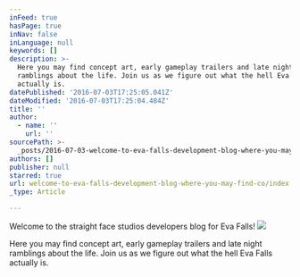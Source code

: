 ```yaml
---
inFeed: true
hasPage: true
inNav: false
inLanguage: null
keywords: []
description: >-
  Here you may find concept art, early gameplay trailers and late night
  ramblings about the life. Join us as we figure out what the hell Eva Falls
  actually is.
datePublished: '2016-07-03T17:25:05.041Z'
dateModified: '2016-07-03T17:25:04.484Z'
title: ''
author:
  - name: ''
    url: ''
sourcePath: >-
  _posts/2016-07-03-welcome-to-eva-falls-development-blog-where-you-may-find-co.md
authors: []
publisher: null
starred: true
url: welcome-to-eva-falls-development-blog-where-you-may-find-co/index.html
_type: Article

---
```

Welcome to the straight face studios developers blog for Eva Falls!
![](https://the-grid-user-content.s3-us-west-2.amazonaws.com/a7c9314c-19d6-4f87-a84b-30f315897334.png)

Here you may find concept art, early gameplay trailers and late night ramblings about the life. Join us as we figure out what the hell Eva Falls actually is.